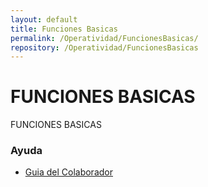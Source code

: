 ```yaml
---
layout: default
title: Funciones Basicas
permalink: /Operatividad/FuncionesBasicas/
repository: /Operatividad/FuncionesBasicas
---
```

# FUNCIONES BASICAS
FUNCIONES BASICAS


### Ayuda
* [Guia del Colaborador](http://docs.oasiscom.com)
